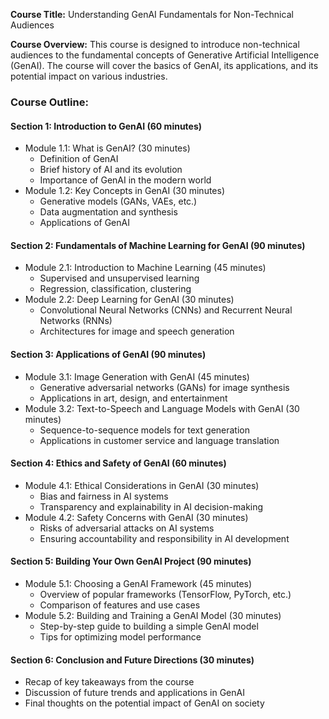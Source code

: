 **Course Title:** Understanding GenAI Fundamentals for Non-Technical Audiences

**Course Overview:**
This course is designed to introduce non-technical audiences to the fundamental concepts of Generative Artificial Intelligence (GenAI). The course will cover the basics of GenAI, its applications, and its potential impact on various industries.

### Course Outline:

#### Section 1: Introduction to GenAI (60 minutes)

* Module 1.1: What is GenAI? (30 minutes)
	+ Definition of GenAI
	+ Brief history of AI and its evolution
	+ Importance of GenAI in the modern world
* Module 1.2: Key Concepts in GenAI (30 minutes)
	+ Generative models (GANs, VAEs, etc.)
	+ Data augmentation and synthesis
	+ Applications of GenAI

#### Section 2: Fundamentals of Machine Learning for GenAI (90 minutes)

* Module 2.1: Introduction to Machine Learning (45 minutes)
	+ Supervised and unsupervised learning
	+ Regression, classification, clustering
* Module 2.2: Deep Learning for GenAI (30 minutes)
	+ Convolutional Neural Networks (CNNs) and Recurrent Neural Networks (RNNs)
	+ Architectures for image and speech generation

#### Section 3: Applications of GenAI (90 minutes)

* Module 3.1: Image Generation with GenAI (45 minutes)
	+ Generative adversarial networks (GANs) for image synthesis
	+ Applications in art, design, and entertainment
* Module 3.2: Text-to-Speech and Language Models with GenAI (30 minutes)
	+ Sequence-to-sequence models for text generation
	+ Applications in customer service and language translation

#### Section 4: Ethics and Safety of GenAI (60 minutes)

* Module 4.1: Ethical Considerations in GenAI (30 minutes)
	+ Bias and fairness in AI systems
	+ Transparency and explainability in AI decision-making
* Module 4.2: Safety Concerns with GenAI (30 minutes)
	+ Risks of adversarial attacks on AI systems
	+ Ensuring accountability and responsibility in AI development

#### Section 5: Building Your Own GenAI Project (90 minutes)

* Module 5.1: Choosing a GenAI Framework (45 minutes)
	+ Overview of popular frameworks (TensorFlow, PyTorch, etc.)
	+ Comparison of features and use cases
* Module 5.2: Building and Training a GenAI Model (30 minutes)
	+ Step-by-step guide to building a simple GenAI model
	+ Tips for optimizing model performance

#### Section 6: Conclusion and Future Directions (30 minutes)

* Recap of key takeaways from the course
* Discussion of future trends and applications in GenAI
* Final thoughts on the potential impact of GenAI on society